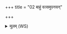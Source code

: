 +++
title = "02 बाहुं वत्समुपनयन्"

+++
<details><summary>मूलम् (WS)</summary>

बाहुं वत्समुपनयन् पात्रे गां दुहन्नब्रवीत् ।  
अरिष्टं ब्रह्मभ्यो हविः शिवं कृणोतु कश्यपः ॥॥ २ ॥  
त्रयस्तिष्ठन्ति सुकृतस्य लोके त्रयो ऽतीकाशास्त्रीणि शीर्षाण्येषाम् ।  
त्रयस्तिष्ठन्ति परिगृह्य कुम्भीं यथा हविः कश्यप न व्यथातै ॥ ३ ॥
</details>